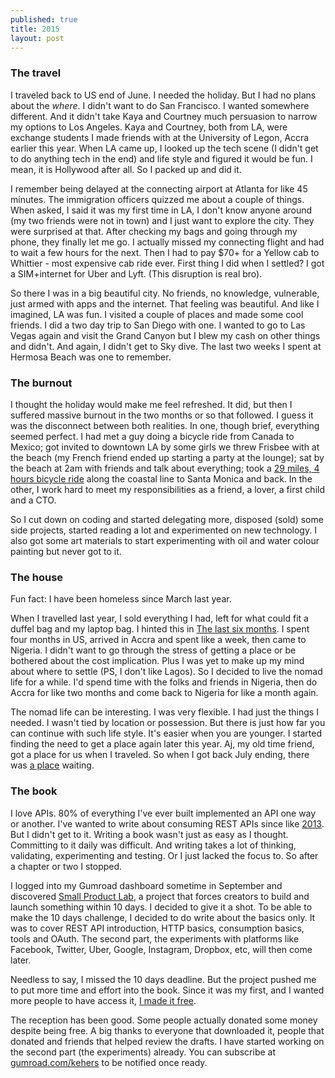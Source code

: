 ```yaml
---
published: true
title: 2015
layout: post
---
```

### The travel

I traveled back to US end of June. I needed the holiday. But I had no plans about the *where*. I didn't want to do San Francisco. I wanted somewhere different. And it didn't take Kaya and Courtney much persuasion to narrow my options to Los Angeles. Kaya and Courtney, both from LA, were exchange students I made friends with at the University of Legon, Accra earlier this year. When LA came up, I looked up the tech scene (I didn't get to do anything tech in the end) and life style and figured it would be fun. I mean, it is Hollywood after all. So I packed up and did it.

I remember being delayed at the connecting airport at Atlanta for like 45 minutes. The immigration officers quizzed me about a couple of things. When asked, I said it was my first time in LA, I don't know anyone around (my two friends were not in town) and I just want to explore the city. They were surprised at that. After checking my bags and going through my phone, they finally let me go. I actually missed my connecting flight and had to wait a few hours for the next. Then I had to pay $70+ for a Yellow cab to Whittier - most expensive cab ride ever. First thing I did when I settled? I got a SIM+internet for Uber and Lyft. (This disruption is real bro).

So there I was in a big beautiful city. No friends, no knowledge, vulnerable, just armed with apps and the internet. That feeling was beautiful. And like I imagined, LA was fun. I visited a couple of places and made some cool friends. I did a two day trip to San Diego with one. I wanted to go to Las Vegas again and visit the Grand Canyon but I blew my cash on other things and didn't. And again, I didn't get to Sky dive. The last two weeks I spent at Hermosa Beach was one to remember.


### The burnout

I thought the holiday would make me feel refreshed. It did, but then I suffered massive burnout in the two months or so that followed. I guess it was the disconnect between both realities. In one, though brief, everything seemed perfect. I had met a guy doing a bicycle ride from Canada to Mexico; got invited to downtown LA by some girls we threw Frisbee with at the beach (my French friend ended up starting a party at the lounge); sat by the beach at 2am with friends and talk about everything; took a [29 miles, 4 hours bicycle ride](https://twitter.com/kehers/status/622880543399501825) along the coastal line to Santa Monica and back. In the other, I work hard to meet my responsibilities as a friend, a lover, a first child and a CTO.

So I cut down on coding and started delegating more, disposed (sold) some side projects, started reading a lot and experimented on new technology. I also got some art materials to start experimenting with oil and water colour painting but never got to it.

### The house

Fun fact: I have been homeless since March last year. 

When I travelled last year, I sold everything I had, left for what could fit a duffel bag and my laptop bag. I hinted this in [The last six months](http://obem.be/2014/10/01/the-last-six-months.html). I spent four months in US, arrived in Accra and spent like a week, then came to Nigeria. I didn't want to go through the stress of getting a place or be bothered about the cost implication. Plus I was yet to make up my mind about where to settle (PS, I don't like Lagos). So I decided to live the nomad life for a while. I'd spend time with the folks and friends in Nigeria, then do Accra for like two months and come back to Nigeria for like a month again.

The nomad life can be interesting. I was very flexible. I had just the things I needed. I wasn't tied by location or possession. But there is just how far you can continue with such life style. It's easier when you are younger. I started finding the need to get a place again later this year. Aj, my old time friend, got a place for us when I traveled. So when I got back July ending, there was [a place](https://www.instagram.com/p/7Z7za6v7Zk/?taken-by=kehers) waiting.


### The book

I love APIs. 80% of everything I've ever built implemented an API one way or another. I've wanted to write about consuming REST APIs since like [2013](http://obem.be/2013/12/13/2013.html). But I didn't get to it. Writing a book wasn't just as easy as I thought. Committing to it daily was difficult. And writing takes a lot of thinking, validating, experimenting and testing. Or I just lacked the focus to. So after a chapter or two I stopped.

I logged into my Gumroad dashboard sometime in September and discovered [Small Product Lab](https://gumroad.com/smallproductlab), a project that forces creators to build and launch something within 10 days. I decided to give it a shot. To be able to make the 10 days challenge, I decided to do write about the basics only. It was to cover REST API introduction, HTTP basics, consumption basics, tools and OAuth. The second part, the experiments with platforms like Facebook, Twitter, Uber, Google, Instagram, Dropbox, etc, will then come later.

Needless to say, I missed the 10 days deadline. But the project pushed me to put more time and effort into the book. Since it was my first, and I wanted more people to have access it, [I made it free](http://gum.co/Sxoj).

The reception has been good. Some people actually donated some money despite being free. A big thanks to everyone that downloaded it, people that donated and friends that helped review the drafts. I have started working on the second part (the experiments) already. You can subscribe at [gumroad.com/kehers](http://gumroad.com/kehers) to be notified once ready.